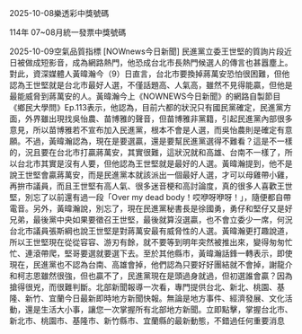 
2025-10-08樂透彩中獎號碼

                                
114年 07~08月統一發票中獎號碼
                             
2025-10-09空氣品質指標
                              [NOWnews今日新聞] 民進黨立委王世堅的質詢片段近日被做成短影音，成為網路熱門，他恐成台北市長熱門候選人的傳言也甚囂塵上。對此，資深媒體人黃暐瀚今（9）日直言，台北市要換掉蔣萬安恐怕很困難，但他認為王世堅就是台北市最好人選，不僅話題高、人氣高，雖然不見得能贏，但他是最能威脅到蔣萬安的人。黃暐瀚今上《NOWNEWS今日新聞》的網路自製節目《鄉民大學問》Ep.113表示，他認為，目前六都的狀況只有國民黨確定，民進黨方面，外界雖出現找吳怡農、苗博雅的聲音，但苗博雅非黨籍，引起民進黨內部很多意見，所以苗博雅若不宣布加入民進黨，根本不會是人選，而吳怡農則是確定有意願。不過，黃暐瀚認為，現在是要選贏，還是要幫民進黨選得不難看？這是不一樣的，況且要在台北市打贏蔣萬安，其實很難，這狀況就和高雄、台南不一樣了，所以台北市其實是沒有人要，但他認為王世堅就是最好的人選。黃暐瀚提到，他不是說王世堅會贏蔣萬安，而是民進黨本就該派出一個最好人選，才可以母雞帶小雞，再拚市議員，而且王世堅有高人氣、很多迷音梗和高討論度，真的很多人喜歡王世堅，別忘了以前還有過一段「Over my dead body！哎咿呀咿呀！」，隨便都自帶電音。另外，黃暐瀚說，別忘了，現在民進黨秘書長是徐國勇，勇仔和堅仔又是好兄弟，最後黨中央如果要徵召王世堅，最後就算沒選贏，也不會立委少一席，何況台北市議員張斯綱也說王世堅是對蔣萬安最有威脅性的人選。黃暐瀚更打趣說道，所以王世堅現在從從容容、游刃有餘，就不要等到明年突然被推出來，變得匆匆忙忙、連滾帶爬，堅哥要選就要選下去。至於其他縣市，黃暐瀚話鋒一轉表示，即使現在，民進黨也不認為台南、高雄會掉，他們認為只要好好團結就不會掉，謝龍介和柯志恩雖然很強，但也贏不了，民進黨現在是頭過身就過，但初選誰會贏？因為搶得很兇，而很難判斷。北部新聞報導一次看，專門提供台北、新北、桃園、基隆、新竹、宜蘭今日最新即時地方新聞快報。無論是地方事件、經濟發展、文化活動，還是生活大小事，讓您一次掌握所有北部地方新聞。立即點擊，掌握台北市、新北市、桃園市、基隆市、新竹縣市、宜蘭縣的最新動態，不錯過任何重要消息